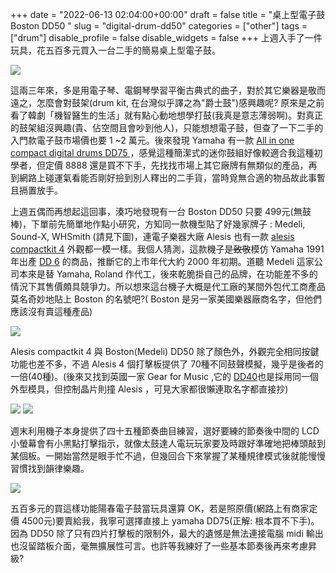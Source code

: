 +++ 
date = "2022-06-13 02:04:00+00:00" 
draft = false 
title = "桌上型電子鼓 Boston DD50 " 
slug = "digital-drum-dd50" 
categories = ["other"] 
tags = ["drum"] 
disable_profile = false 
disable_widgets = false 
+++
上週入手了一件玩具，花五百多元買入一台二手的簡易桌上型電子鼓。

![](https://i.imgur.com/LeKXTwo.jpg)

這兩三年來，多是用電子琴、電鋼琴學習平衡古典式的曲子，對於其它樂器是敬而遠之，怎麼會對鼓架(drum kit, 在台灣似乎譯之為"爵士鼓")感興趣呢? 原來是之前看了韓劇「機智醫生的生活」就有點心動地想學打鼓(我真是意志薄弱啊)。對真正的鼓架組沒興趣(貴、佔空間且會吵到他人)，只能想想電子鼓，但查了一下二手的入門款電子鼓市場價也要 1 ~2 萬元。後來發現 Yamaha 有一款 [All in one compact digital drums DD75 ](https://tw.yamaha.com/zh/products/musical_instruments/entertainment/dd-75/index.html)，感覺這種簡潔式的迷你鼓組好像較適合我這種初學者，但定價 8888 還是買不下手，先找找市場上其它廠牌有無類似的產品，再到網路上碰運氣看能否剛好撿到別人釋出的二手貨，當時覓無合適的物品故此事暫且搹置放手。

上週五偶而再想起這回事，湊巧地發現有一台 Boston DD50 只要 499元(無鼓棒)，下單前先簡單地作點小研究，方知同一款機型貼了好幾家牌子 : Medeli, Sound-X, WHSmith (請見下圖)，連電子樂器大廠 Alesis 也有一款 [alesis compactkit 4](https://www.alesis.com/products/view/compactkit-4) 外觀都一模一樣。我個人猜測，這款機子是~~致敬~~模仿 Yamaha 1991年出產 [DD 6](https://www.yamaha.com/en/about/innovation/collection/detail/4004/) 的商品，推斷它的上市年代大約 2000 年初期。道聽 Medeli 這家公司本來是替 Yamaha, Roland 作代工，後來乾脆掛自己的品牌，在功能差不多的情況下其售價頗具競爭力。所以想來這台機子大概是代工廠的某間外包代工商產品莫名奇妙地貼上 Boston 的名號吧?( Boston 是另一家美國樂器廠商名字，但他們應該沒有賣這種產品)

![](https://i.imgur.com/RSR206M.png)

Alesis compactkit 4 與 Boston(Medeli) DD50 除了顏色外，外觀完全相同按鍵功能也差不多，不過 Alesis  4 個打擊板提供了 70種不同鼓聲模擬，幾乎是後者的一倍(40種)。(後來又找到英國一家 Gear for Music ,它的 [DD40](https://www.gear4music.com/Drums-and-Percussion/DD40-Electronic-Drum-Pads-by-Gear4music/YOE)也是採用同一個外型模具，但控制晶片則撞 Alesis ，可見大家都很懶連取名字都直接抄)

![](https://i.imgur.com/h0oDv6n.png)
![](https://i.imgur.com/sxn6Vok.png)

週末利用機子本身提供了四十五種節奏曲目練習，選好要練的節奏後中間的 LCD  小螢幕會有小黑點打擊指示，就像太鼓達人電玩玩家要及時跟好準確地把棒頭敲到某個板。一開始當然是眼手忙不過，但幾回合下來掌握了某種規律模式後就能慢慢習慣找到韻律樂趣。

![](https://i.imgur.com/LddfNb3.png)

五百多元的買這樣功能陽春電子鼓當玩具還算 OK，若是照原價(網路上有商家定價 4500元)要賣給我，我寧可選擇直接上 yamaha DD75(正解: 根本買不下手)。因為 DD50 除了只有四片打擊板的限制外，最大的遺憾是無法連接電腦 midi 輸出也沒留踏板介面，毫無擴展性可言。也許等我練好了一些基本節奏後再來考慮昇級?